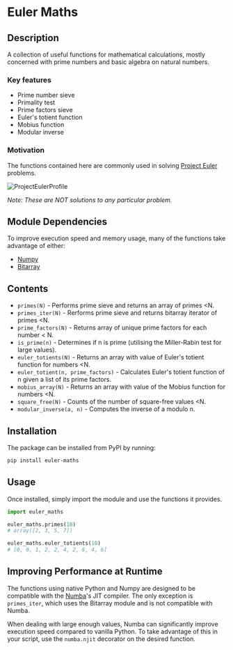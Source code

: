 # Euler Maths

## Description

A collection of useful functions for mathematical calculations, mostly concerned with prime numbers and basic algebra on natural numbers.

### Key features

- Prime number sieve
- Primality test
- Prime factors sieve
- Euler's totient function
- Mobius function
- Modular inverse

### Motivation

The functions contained here are commonly used in solving [Project Euler](https://projecteuler.net/) problems.

![ProjectEulerProfile](https://projecteuler.net/profile/Luke943.png)

*Note: These are NOT solutions to any particular problem.*

## Module Dependencies

To improve execution speed and memory usage, many of the functions take advantage of either:
- [Numpy](https://numpy.org/)
- [Bitarray](https://pypi.org/project/bitarray/)

## Contents

- `primes(N)` - Performs prime sieve and returns an array of primes <N.
- `primes_iter(N)` - Rerforms prime sieve and returns bitarray iterator of primes <N.
- `prime_factors(N)` - Returns array of unique prime factors for each number < N.
- `is_prime(n)` - Determines if n is prime (utilising the Miller-Rabin test for large values).
- `euler_totients(N)` - Returns an array with value of Euler's totient function for numbers <N.
- `euler_totient(n, prime_factors)` - Calculates Euler's totient function of n given a list of its prime factors.
- `mobius_array(N)` - Returns an array with value of the Mobius function for numbers <N.
- `square_free(N)` - Counts of the number of square-free values <N.
- `modular_inverse(a, n)` - Computes the inverse of a modulo n.

## Installation

The package can be installed from PyPI by running:
```bash
pip install euler-maths
```

## Usage

Once installed, simply import the module and use the functions it provides.

```python
import euler_maths

euler_maths.primes(10)
# array([2, 3, 5, 7])

euler_maths.euler_totients(10)
# [0, 0, 1, 2, 2, 4, 2, 6, 4, 6]
```

## Improving Performance at Runtime

The functions using native Python and Numpy are designed to be compatible with the [Numba](https://numba.pydata.org/)'s JIT compiler. The only exception is `primes_iter`, which uses the Bitarray module and is not compatible with Numba.

When dealing with large enough values, Numba can significantly improve execution speed compared to vanilla Python. To take advantage of this in your script, use the `numba.njit` decorator on the desired function.
